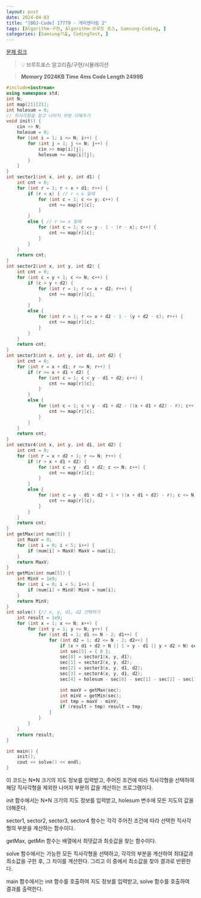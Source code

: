 ```yaml
---
layout: post
date: 2024-04-03
title: "[BOJ-Code] 17779 - 게리맨더링 2"
tags: [Algorithm-구현, Algorithm-브루트 포스, Samsung-Coding, ]
categories: [Samsung기출, CodingTest, ]
---
```


[문제 링크](https://www.acmicpc.net/problem/17779)


> 💡 브루트포스 알고리즘/구현/시뮬레이션


> **Memory   2024KB                                   Time   4ms                               Code Length   2499B**


```c++
#include<iostream>
using namespace std;
int N;
int map[21][21];
int holesum = 0;
// 직사각형을 찾고 나머지 부분 더해주기
void init() {
	cin >> N;
	holesum = 0;
	for (int i = 1; i <= N; i++) {
		for (int j = 1; j <= N; j++) {
			cin >> map[i][j];
			holesum += map[i][j];
		}
	}
}
int sector1(int x, int y, int d1) {
	int cnt = 0;
	for (int r = 1; r < x + d1; r++) {
		if (r < x) { // r < x 일때
			for (int c = 1; c <= y; c++) {
				cnt += map[r][c];
			}
		}
		else { // r >= x 일때
			for (int c = 1; c <= y - 1 - (r - x); c++) {
				cnt += map[r][c];
			}
		}
	}
	return cnt;
}
int sector2(int x, int y, int d2) {
	int cnt = 0;
	for (int c = y + 1; c <= N; c++) {
		if (c > y + d2) {
			for (int r = 1; r <= x + d2; r++) {
				cnt += map[r][c];
			}
		}
		else {
			for (int r = 1; r <= x + d2 - 1 - (y + d2 - c); r++) {
				cnt += map[r][c];
			}
		}
	}
	return cnt;
}
int sector3(int x, int y, int d1, int d2) {
	int cnt = 0;
	for (int r = x + d1; r <= N; r++) {
		if (r >= x + d1 + d2) {
			for (int c = 1; c < y - d1 + d2; c++) {
				cnt += map[r][c];
			}
		}
		else {
			for (int c = 1; c < y - d1 + d2 - ((x + d1 + d2) - r); c++) {
				cnt += map[r][c];
			}
		}
	}
	return cnt;
}
int sector4(int x, int y, int d1, int d2) {
	int cnt = 0;
	for (int r = x + d2 + 1; r <= N; r++) {
		if (r > x + d1 + d2) {
			for (int c = y - d1 + d2; c <= N; c++) {
				cnt += map[r][c];
			}
		}
		else {
			for (int c = y - d1 + d2 + 1 + ((x + d1 + d2) - r); c <= N; c++) {
				cnt += map[r][c];
			}
		}
	}
	return cnt;
}
int getMax(int num[5]) {
	int MaxV = 0;
	for (int i = 0; i < 5; i++) {
		if (num[i] > MaxV) MaxV = num[i];
	}
	return MaxV;
}
int getMin(int num[5]) {
	int MinV = 1e9;
	for (int i = 0; i < 5; i++) {
		if (num[i] < MinV) MinV = num[i];
	}
	return MinV;
}
int solve() {// x, y, d1, d2 선택하기
	int result = 1e9;
	for (int x = 1; x <= N; x++) {
		for (int y = 1; y <= N; y++) {
			for (int d1 = 1; d1 <= N - 2; d1++) {
				for (int d2 = 1; d2 <= N - 2; d2++) {
					if (x + d1 + d2 > N || 1 > y - d1 || y + d2 > N) continue;
					int sec[5] = { 0 };
					sec[0] = sector1(x, y, d1);
					sec[1] = sector2(x, y, d2);
					sec[2] = sector3(x, y, d1, d2);
					sec[3] = sector4(x, y, d1, d2);
					sec[4] = holesum - sec[0] - sec[1] - sec[2] - sec[3];

					int maxV = getMax(sec);
					int minV = getMin(sec);
					int tmp = maxV - minV;
					if (result > tmp) result = tmp;
				}
			}
		}
	}
	return result;
}

int main() {
	init();
	cout << solve() << endl;
}
```


이 코드는 N*N 크기의 지도 정보를 입력받고, 주어진 조건에 따라 직사각형을 선택하여 해당 직사각형을 제외한 나머지 부분의 값을 계산하는 프로그램이다.

init 함수에서는 N*N 크기의 지도 정보를 입력받고, holesum 변수에 모든 지도의 값을 더해준다.

sector1, sector2, sector3, sector4 함수는 각각 주어진 조건에 따라 선택한 직사각형의 부분을 계산하는 함수이다.

getMax, getMin 함수는 배열에서 최댓값과 최솟값을 찾는 함수이다.

solve 함수에서는 가능한 모든 직사각형을 선택하고, 각각의 부분을 계산하여 최대값과 최소값을 구한 후, 그 차이를 계산한다. 그리고 이 중에서 최소값을 찾아 결과로 반환한다.

main 함수에서는 init 함수를 호출하여 지도 정보를 입력받고, solve 함수를 호출하여 결과를 출력한다.

